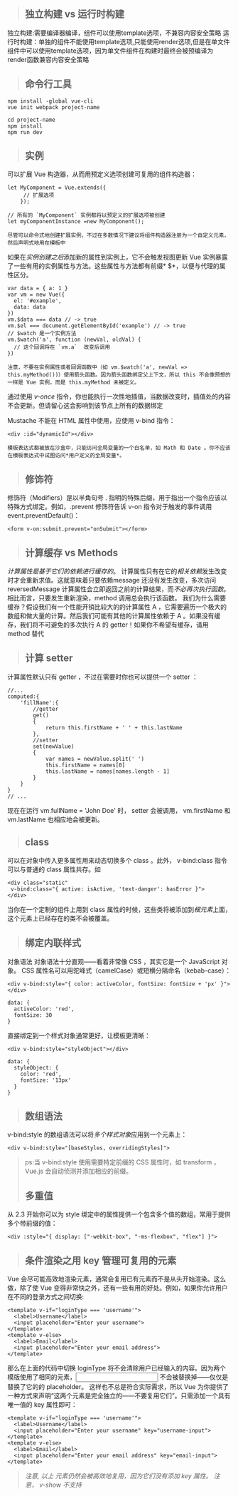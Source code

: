 > ## 独立构建 vs 运行时构建
独立构建:需要编译器编译，组件可以使用template选项，不兼容内容安全策略
运行时构建：单独的组件不能使用template选项,只能使用render选项,但是在单文件组件中可以使用template选项，因为单文件组件在构建时最终会被预编译为render函数兼容内容安全策略
>
> ## 命令行工具
>
	npm install -global vue-cli
	vue init webpack project-name

	cd project-name
	npm install
	npm run dev
>
> ## 实例
可以扩展 Vue 构造器，从而用预定义选项创建可复用的组件构造器：
>
	let MyComponent = Vue.extends({
		 // 扩展选项
		});

	// 所有的 `MyComponent` 实例都将以预定义的扩展选项被创建
	let myComponentInstance =new MyComponent();

	尽管可以命令式地创建扩展实例，不过在多数情况下建议将组件构造器注册为一个自定义元素，然后声明式地用在模板中
>
如果在*实例创建之后*添加新的属性到实例上，它不会触发视图更新
 Vue 实例暴露了一些有用的实例属性与方法。这些属性与方法都有前缀* $*，以便与代理的属性区分。
 >
 	var data = { a: 1 }
	var vm = new Vue({
	  el: '#example',
	  data: data
	})
	vm.$data === data // -> true
	vm.$el === document.getElementById('example') // -> true
	// $watch 是一个实例方法
	vm.$watch('a', function (newVal, oldVal) {
	  // 这个回调将在 `vm.a`  改变后调用
	})
>
>
	注意，不要在实例属性或者回调函数中（如 vm.$watch('a', newVal => this.myMethod())）使用箭头函数。因为箭头函数绑定父上下文，所以 this 不会像预想的一样是 Vue 实例，而是 this.myMethod 未被定义。
通过使用 *v-once* 指令，你也能执行一次性地插值，当数据改变时，插值处的内容不会更新。但请留心这会影响到该节点上所有的数据绑定
>
Mustache 不能在 HTML 属性中使用，应使用 v-bind 指令：
>
	<div :id="dynamicId"></div>
>
	模板表达式都被放在沙盒中，只能访问全局变量的一个白名单，如 Math 和 Date 。你不应该在模板表达式中试图访问*用户定义的全局变量*。
>
> ## 修饰符
修饰符（Modifiers）是以半角句号 . 指明的特殊后缀，用于指出一个指令应该以特殊方式绑定。例如，.prevent 修饰符告诉 v-on 指令对于触发的事件调用 event.preventDefault()：
>
	<form v-on:submit.prevent="onSubmit"></form>
>
> ## 计算缓存 vs Methods
*计算属性是基于它们的依赖进行缓存的*。 计算属性只有在它的*相关依赖*发生改变时才会重新求值。这就意味着只要依赖message 还没有发生改变，多次访问 reversedMessage 计算属性会立即返回之前的计算结果，而*不必再次执行函数*。相比而言，只要发生重新渲染，method 调用总会执行该函数。
我们为什么需要缓存？假设我们有一个性能开销比较大的的计算属性 A ，它需要遍历一个极大的数组和做大量的计算。然后我们可能有其他的计算属性依赖于 A 。如果没有缓存，我们将不可避免的多次执行 A 的 getter！如果你不希望有缓存，请用 method 替代
>
> ## 计算 setter
计算属性默认只有 getter ，不过在需要时你也可以提供一个 setter ：
>
	//...
	computed:{
		'fillName':{
			//getter
			get()
			{
				return this.firstName + ' ' + this.lastName
			},
			//setter
			set(newValue)
			{
				var names = newValue.split(' ')
			    this.firstName = names[0]
			    this.lastName = names[names.length - 1]
			}
		}
	}
	// ...
>
现在在运行 vm.fullName = 'John Doe' 时， setter 会被调用， vm.firstName 和 vm.lastName 也相应地会被更新。
>
> ## class
可以在对象中传入更多属性用来动态切换多个 class 。此外， v-bind:class 指令可以与普通的 class 属性共存。如
>
	<div class="static"
     v-bind:class="{ active: isActive, 'text-danger': hasError }">
	</div>
	
当你在一个定制的组件上用到 class 属性的时候，这些类将被添加到*根元素*上面，这个元素上已经存在的类不会被覆盖。

> ## 绑定内联样式
>
对象语法
对象语法十分直观——看着非常像 CSS ，其实它是一个 JavaScript 对象。 CSS 属性名可以用驼峰式（camelCase）或短横分隔命名（kebab-case）：
>
	<div v-bind:style="{ color: activeColor, fontSize: fontSize + 'px' }"></div>
>
	data: {
	  activeColor: 'red',
	  fontSize: 30
	}
>
直接绑定到一个样式对象通常更好，让模板更清晰：
>
	<div v-bind:style="styleObject"></div>
>
	data: {
	  styleObject: {
	    color: 'red',
	    fontSize: '13px'
	  }
	}
>
> ## 数组语法
v-bind:style 的数组语法可以将*多个样式对象*应用到一个元素上：
>
	<div v-bind:style="[baseStyles, overridingStyles]">
>ps:当 v-bind:style 使用需要特定前缀的 CSS 属性时，如 transform ，Vue.js 会自动侦测并添加相应的前缀。
>
> ## 多重值
>
从 2.3 开始你可以为 style 绑定中的属性提供一个包含多个值的数组，常用于提供多个带前缀的值：
>
	<div :style="{ display: ["-webkit-box", "-ms-flexbox", "flex"] }">

> ## 条件渲染之用 key 管理可复用的元素
Vue 会尽可能高效地渲染元素，通常会复用已有元素而不是从头开始渲染。这么做，除了使 Vue 变得非常快之外，还有一些有用的好处。例如，如果你允许用户在不同的登录方式之间切换:
>
	<template v-if="loginType === 'username'">
	  <label>Username</label>
	  <input placeholder="Enter your username">
	</template>
	<template v-else>
	  <label>Email</label>
	  <input placeholder="Enter your email address">
	</template>
那么在上面的代码中切换 loginType 将不会清除用户已经输入的内容。因为两个模版使用了相同的元素，<input> 不会被替换掉——仅仅是替换了它的的 placeholder。
这样也不总是符合实际需求，所以 Vue 为你提供了一种方式来声明“这两个元素是完全独立的——不要复用它们”。只需添加一个具有唯一值的 key 属性即可：
>
	<template v-if="loginType === 'username'">
	  <label>Username</label>
	  <input placeholder="Enter your username" key="username-input">
	</template>
	<template v-else>
	  <label>Email</label>
	  <input placeholder="Enter your email address" key="email-input">
	</template>
>*注意, 以上<label> 元素仍然会被高效地复用，因为它们没有添加 key 属性。*
>*注意， v-show 不支持 <template> 语法，也不支持 v-else。*
v-if 是“真正的”条件渲染，因为它会确保在切换过程中条件块内的事件监听器和子组件适当地被*销毁和重建*。
v-if 也是*惰性*的：如果在初始渲染时条件为假，则什么也不做——直到条件第一次变为真时，才会开始渲染条件块。
相比之下， v-show 就简单得多——不管初始条件是什么，元素总是会被渲染，并且只是简单地基于 CSS 进行切换。
一般来说， v-if 有更高的切换开销，而 v-show 有更高的初始渲染开销。因此，如果需要非常频繁地切换，则使用 v-show 较好；如果在运行时条件不太可能改变，则使用 v-if 较好。
>当 v-if 与 v-for 一起使用时，v-for 具有比 v-if 更高的优先级。

> ##列表渲染
在 v-for 块中，我们*拥有对父作用域属性的完全访问权限*。v-for 还支持一个可选的第二个参数为当前项的索引
>
	<ul id="example-2">
	  <li v-for="(item, index) in items">
	    {{ parentMessage }} - {{ index }} - {{ item.message }}
	  </li>
	</ul>
>可以用 of 替代 in 作为分隔符，因为它是最接近 JavaScript 迭代器的语法
>
	(item, index) of items
> ## 对象迭代 v-for
>
	<ul id="repeat-object" class="demo">
	  <li v-for="value in object">
	    {{ value }}
	  </li>
	</ul>
	new Vue({
	  el: '#repeat-object',
	  data: {
	    object: {
	      FirstName: 'John',
	      LastName: 'Doe',
	      Age: 30
	    }
	  }
	})
	
可以提供第二个的参数为*键名*：
>
	<div v-for="(value, key) in object">
	  {{ key }} : {{ value }}
	</div>
第三个参数为*索引*：
>
	<div v-for="(value, key, index) in object">
	  {{ index }}. {{ key }} : {{ value }}
	</div>
>*在遍历对象时，是按 Object.keys() 的结果遍历，但是不能保证它的结果在不同的 JavaScript 引擎下是一致的。*
>
> ## 注意事项
由于 JavaScript 的限制， Vue 不能检测以下变动的数组：
1.当你利用索引直接设置一个项时，例如： vm.items[indexOfItem] = newValue
2.当你修改数组的长度时，例如： vm.items.length = newLength
为了解决第一类问题，以下两种方式都可以实现和 vm.items[indexOfItem] = newValue 相同的效果， 同时也将触发状态更新：
>
	// Vue.set
	Vue.set(example1.items, indexOfItem, newValue)
>
	// Array.prototype.splice`
	example1.items.splice(indexOfItem, 1, newValue)
为了解决第二类问题，你也同样可以使用 splice：
>
	example1.items.splice(newLength)
>
> ## 事件处理器
有时也需要在内联语句处理器中访问原生 DOM 事件。可以用特殊变量 *$event* 把它传入方法：
>
	<button v-on:click="warn('Form cannot be submitted yet.', $event)">Submit</button>
>
	// ...
	methods: {
	  warn: function (message, event) {
	    // 现在我们可以访问原生事件对象
	    if (event) event.preventDefault()
	    alert(message)
	  }
	}
>
>self事件修饰符
	<!-- 只当事件在该元素本身（而不是子元素）触发时触发回调 -->
	<div v-on:click.self="doThat">...</div>

> ## 表单控件
复选框
单个勾选框，*逻辑值*：
>
	<input type="checkbox" id="checkbox" v-model="checked">
	<label for="checkbox">{{ checked }}</label>
